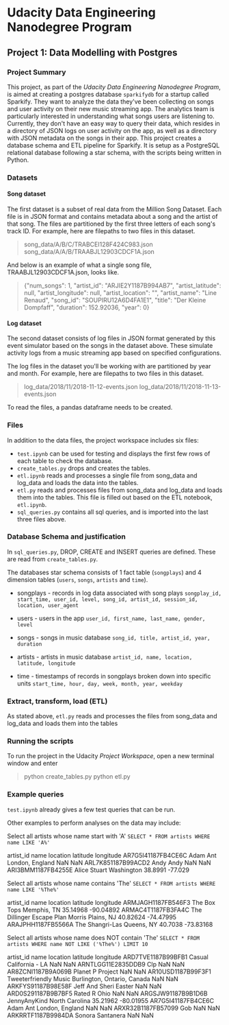 # Udacity Data Engineering Nanodegree Program
## Project 1: Data Modelling with Postgres

### Project Summary
This project, as part of the *Udacity Data Engineering Nanodegree Program*, is aimed at creating a postgres database `sparkifydb` for a startup called Sparkify. They want to analyze the data they've been collecting on songs and user activity on their new music streaming app. The analytics team is particularly interested in understanding what songs users are listening to. Currently, they don't have an easy way to query their data, which resides in a directory of JSON logs on user activity on the app, as well as a directory with JSON metadata on the songs in their app.
This project creates a database schema and ETL pipeline for Sparkify. It is setup as a PostgreSQL relational database following a star schema, with the scripts being written in Python.

### Datasets
#### Song dataset
The first dataset is a subset of real data from the Million Song Dataset. Each file is in JSON format and contains metadata about a song and the artist of that song. The files are partitioned by the first three letters of each song's track ID. For example, here are filepaths to two files in this dataset.

> song_data/A/B/C/TRABCEI128F424C983.json
> song_data/A/A/B/TRAABJL12903CDCF1A.json

And below is an example of what a single song file, TRAABJL12903CDCF1A.json, looks like.

> {"num_songs": 1, "artist_id": "ARJIE2Y1187B994AB7", "artist_latitude": null, "artist_longitude": null, "artist_location": "", "artist_name": "Line Renaud", "song_id": "SOUPIRU12A6D4FA1E1", "title": "Der Kleine Dompfaff", "duration": 152.92036, "year": 0}

#### Log dataset
The second dataset consists of log files in JSON format generated by this event simulator based on the songs in the dataset above. These simulate activity logs from a music streaming app based on specified configurations.

The log files in the dataset you'll be working with are partitioned by year and month. For example, here are filepaths to two files in this dataset.

> log_data/2018/11/2018-11-12-events.json
> log_data/2018/11/2018-11-13-events.json

To read the files, a pandas dataframe needs to be created.

### Files
In addition to the data files, the project workspace includes six files:

- `test.ipynb` can be used for testing and displays the first few rows of each table to check the database.
- `create_tables.py` drops and creates the tables.
- `etl.ipynb` reads and processes a single file from song_data and log_data and loads the data into the tables. 
- `etl.py` reads and processes files from song_data and log_data and loads them into the tables. This file is filled out based on the ETL notebook, `etl.ipynb`.
- `sql_queries.py` contains all sql queries, and is imported into the last three files above.

### Database Schema and justification
In `sql_queries.py`, DROP, CREATE and INSERT queries are defined. These are read from `create_tables.py`.

The databases star schema consists of 1 fact table (`songplays`) and 4 dimension tables (`users`, `songs`, `artists` and `time`).

- songplays - records in log data associated with song plays
`songplay_id, start_time, user_id, level, song_id, artist_id, session_id, location, user_agent`

- users - users in the app
`user_id, first_name, last_name, gender, level`
- songs - songs in music database
`song_id, title, artist_id, year, duration`
- artists - artists in music database
`artist_id, name, location, latitude, longitude`
- time - timestamps of records in songplays broken down into specific units
`start_time, hour, day, week, month, year, weekday`

### Extract, transform, load (ETL)
As stated above, `etl.py` reads and processes the files from song_data and log_data and loads them into the tables

### Running the scripts
To run the project in the Udacity *Project Workspace*, open a new terminal window and enter

> python create_tables.py
> python etl.py

### Example queries
`test.ipynb` already gives a few test queries that can be run.

Other examples to perform analyses on the data may include:

Select all artists whose name start with 'A'
`SELECT * FROM artists WHERE name LIKE 'A%'`

artist_id	name	location	latitude	longitude
AR7G5I41187FB4CE6C	Adam Ant	London, England	NaN	NaN
ARL7K851187B99ACD2	Andy Andy		NaN	NaN
ARI3BMM1187FB4255E	Alice Stuart	Washington	38.8991	-77.029


Select all artists whose name contains 'The'
`SELECT * FROM artists WHERE name LIKE '%The%'`

artist_id	name	location	latitude	longitude
ARMJAGH1187FB546F3	The Box Tops	Memphis, TN	35.14968	-90.04892
ARMAC4T1187FB3FA4C	The Dillinger Escape Plan	Morris Plains, NJ	40.82624	-74.47995
ARAJPHH1187FB5566A	The Shangri-Las	Queens, NY	40.7038	-73.83168


Select all artists whose name does NOT contain 'The'
`SELECT * FROM artists WHERE name NOT LIKE ('%The%') LIMIT 10`

artist_id	name	location	latitude	longitude
ARD7TVE1187B99BFB1	Casual	California - LA	NaN	NaN
ARNTLGG11E2835DDB9	Clp		NaN	NaN
AR8ZCNI1187B9A069B	Planet P Project		NaN	NaN
AR10USD1187B99F3F1	Tweeterfriendly Music	Burlington, Ontario, Canada	NaN	NaN
ARKFYS91187B98E58F	Jeff And Sheri Easter		NaN	NaN
ARD0S291187B9B7BF5	Rated R	Ohio	NaN	NaN
ARGSJW91187B9B1D6B	JennyAnyKind	North Carolina	35.21962	-80.01955
AR7G5I41187FB4CE6C	Adam Ant	London, England	NaN	NaN
ARXR32B1187FB57099	Gob		NaN	NaN
ARKRRTF1187B9984DA	Sonora Santanera		NaN	NaN




